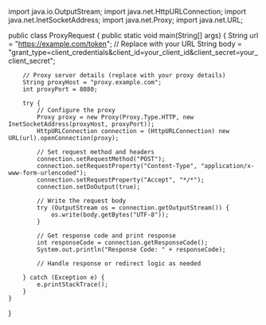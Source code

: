 import java.io.OutputStream;
import java.net.HttpURLConnection;
import java.net.InetSocketAddress;
import java.net.Proxy;
import java.net.URL;

public class ProxyRequest {
    public static void main(String[] args) {
        String url = "https://example.com/token"; // Replace with your URL
        String body = "grant_type=client_credentials&client_id=your_client_id&client_secret=your_client_secret";

        // Proxy server details (replace with your proxy details)
        String proxyHost = "proxy.example.com";
        int proxyPort = 8080;

        try {
            // Configure the proxy
            Proxy proxy = new Proxy(Proxy.Type.HTTP, new InetSocketAddress(proxyHost, proxyPort));
            HttpURLConnection connection = (HttpURLConnection) new URL(url).openConnection(proxy);

            // Set request method and headers
            connection.setRequestMethod("POST");
            connection.setRequestProperty("Content-Type", "application/x-www-form-urlencoded");
            connection.setRequestProperty("Accept", "*/*");
            connection.setDoOutput(true);

            // Write the request body
            try (OutputStream os = connection.getOutputStream()) {
                os.write(body.getBytes("UTF-8"));
            }

            // Get response code and print response
            int responseCode = connection.getResponseCode();
            System.out.println("Response Code: " + responseCode);

            // Handle response or redirect logic as needed

        } catch (Exception e) {
            e.printStackTrace();
        }
    }
}

